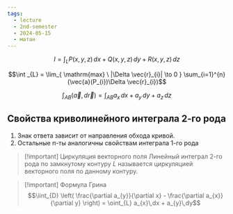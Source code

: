 ```yaml
---
tags:
  - lecture
  - 2nd-semester
  - 2024-05-15
  - матан
---
```


$$I = \int_{L} P(x,y,z)\,dx + Q(x,y,z)\,dy + R(x,y,z)\,dz$$

$$\int _{L} = \lim_{ \mathrm{max} \  |\Delta \vec{r}_{i}| \to 0 } \sum_{i=1}^{n}(\vec{a}(P_{i})\Delta \vec{r}_{i})$$

$$\int_{AB} (\vec{a}, d \vec{r}) = \int_{AB} a_{x}\,dx + a_{y}\,dy + a_{z}\,dz$$

## Свойства криволинейного интеграла 2-го рода

1. Знак ответа зависит от направления обхода кривой.
2. Остальные п-ты аналогичны свойствам интеграла 1-го рода

> [!important] Циркуляция векторного поля
> Линейный интеграл 2-го рода по замкнутому контуру $L$ называется циркуляцией векторного поля по данному контуру.

> [!important] Формула Грина
> $$\iint_{D} \left( \frac{\partial a_{y}}{\partial x} - \frac{\partial a_{x}}{\partial y} \right) = \oint_{L} a_{x}\,dx + a_{y}\,dy$$

